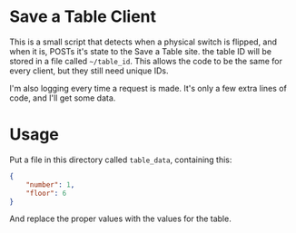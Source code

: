# Save a Table Client
This is a small script that detects when a physical switch is flipped, and when it is, POSTs it's state to the Save a Table site. the table ID will be stored in a file called `~/table_id`. This allows the code to be the same for every client, but they still need unique IDs.

I'm also logging every time a request is made. It's only a few extra lines of code, and I'll get some data.

# Usage
Put a file in this directory called `table_data`, containing this:
```json
{
	"number": 1,
	"floor": 6
}
```

And replace the proper values with the values for the table.
